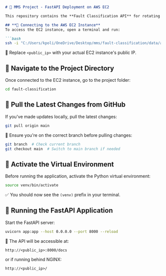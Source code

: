 ```markdown
# 🚀 MMS Project - FastAPI Deployment on AWS EC2

This repository contains the **Fault Classification API** for rotating machines, built with **FastAPI** and deployed on **AWS EC2**.

## **📌 Connecting to the AWS EC2 Instance**
To access the EC2 instance, open a terminal and run:

```bash
ssh -i "C:/Users/kpoli/OneDrive/Desktop/mms/fault-classification/data/aws/mms_fastapi.pem" ec2-user@<public_ip>
```
📌 Replace `<public_ip>` with your actual EC2 instance's public IP.

## **📌 Navigate to the Project Directory**
Once connected to the EC2 instance, go to the project folder:

```bash
cd fault-classification
```

## **📌 Pull the Latest Changes from GitHub**
If you've made updates locally, pull the latest changes:

```bash
git pull origin main
```

📌 Ensure you're on the correct branch before pulling changes:
```bash
git branch  # Check current branch
git checkout main  # Switch to main branch if needed
```

## **📌 Activate the Virtual Environment**
Before running the application, activate the Python virtual environment:

```bash
source venv/bin/activate
```
✅ You should now see the `(venv)` prefix in your terminal.

## **📌 Running the FastAPI Application**
Start the FastAPI server:

```bash
uvicorn app:app --host 0.0.0.0 --port 8000 --reload
```

🔹 The API will be accessible at:
```
http://<public_ip>:8000/docs
```
or if running behind NGINX:
```
http://<public_ip>/
```
```